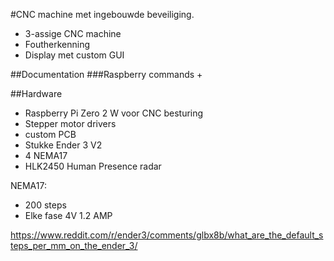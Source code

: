 #CNC machine met ingebouwde beveiliging.
-	3-assige CNC machine
-	Foutherkenning
-	Display met custom GUI

##Documentation
###Raspberry commands
+

##Hardware
-	Raspberry Pi Zero 2 W voor CNC besturing
-	Stepper motor drivers
-   custom PCB
-	Stukke Ender 3 V2
-	4 NEMA17
-	HLK2450 Human Presence radar


NEMA17:
-	200 steps 
-	Elke fase 4V 1.2 AMP


https://www.reddit.com/r/ender3/comments/glbx8b/what_are_the_default_steps_per_mm_on_the_ender_3/


